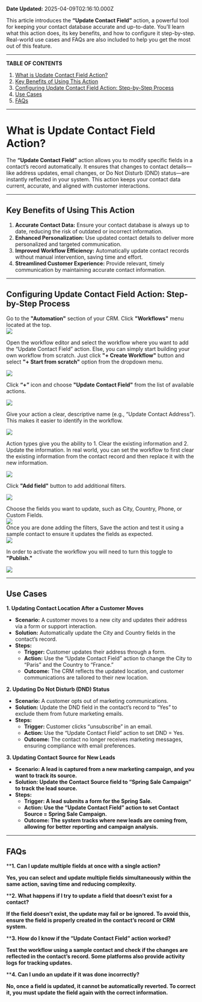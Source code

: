 **Date Updated:** 2025-04-09T02:16:10.000Z

This article introduces the **“Update Contact Field”** action, a powerful tool for keeping your contact database accurate and up-to-date. You’ll learn what this action does, its key benefits, and how to configure it step-by-step. Real-world use cases and FAQs are also included to help you get the most out of this feature.

---

**TABLE OF CONTENTS**

1. [What is Update Contact Field Action?](#What-is-Updating-Contact-Field-Action?)
2. [Key Benefits of Using This Action](#Key-Benefits-of-Using-This-Action)
3. [Configuring Update Contact Field Action: Step-by-Step Process](#Configuring-Update-Contact-Field-Action%3A-Step-by-Step-Process-for-Using)
4. [Use Cases](#Use-Cases)
5. [FAQs](#FAQs)

---

# **What is Update Contact Field Action?**

  
The **“Update Contact Field”** action allows you to modify specific fields in a contact’s record automatically. It ensures that changes to contact details—like address updates, email changes, or Do Not Disturb (DND) status—are instantly reflected in your system. This action keeps your contact data current, accurate, and aligned with customer interactions.

---

## **Key Benefits of Using This Action**

  
1. **Accurate Contact Data:** Ensure your contact database is always up to date, reducing the risk of outdated or incorrect information.
2. **Enhanced Personalization:** Use updated contact details to deliver more personalized and targeted communication.
3. **Improved Workflow Efficiency:** Automatically update contact records without manual intervention, saving time and effort.
4. **Streamlined Customer Experience:** Provide relevant, timely communication by maintaining accurate contact information.

---

## **Configuring Update Contact Field Action: Step-by-Step Process**

  
Go to the **"Automation"** section of your CRM. Click **"Workflows"** menu located at the top.  
![](https://s3.amazonaws.com/cdn.freshdesk.com/data/helpdesk/attachments/production/155038202189/original/yBmOc0UE7LlMJuFPwspRPSRxnznpty2Erg.png?1733994774)

  
Open the workflow editor and select the workflow where you want to add the “Update Contact Field” action. Else, you can simply start building your own workflow from scratch. Just click **"+ Create Workflow"** button and select **"+ Start from scratch"** option from the dropdown menu.

![](https://s3.amazonaws.com/cdn.freshdesk.com/data/helpdesk/attachments/production/155038202228/original/Ynsn0vA1vlsO2t5dPicDrR7WQwHTPr2CiQ.png?1733994813)

  
Click **“+”** icon and choose **"Update Contact Field"** from the list of available actions.

![](https://s3.amazonaws.com/cdn.freshdesk.com/data/helpdesk/attachments/production/155038222515/original/OC089a5ZRBwnfvMciICewJWGcYylqc9x5g.png?1734007769)

  
Give your action a clear, descriptive name (e.g., “Update Contact Address”). This makes it easier to identify in the workflow.

![](https://s3.amazonaws.com/cdn.freshdesk.com/data/helpdesk/attachments/production/155038224174/original/BbSBZ3BEifxBP3I1f6lAv-IKwU_ns-fwXw.png?1734008745)

  
Action types give you the ability to 1\. Clear the existing information and 2\. Update the information. In real world, you can set the workflow to first clear the existing information from the contact record and then replace it with the new information.

![](https://s3.amazonaws.com/cdn.freshdesk.com/data/helpdesk/attachments/production/155038224330/original/et1pi77XvigbbIxBJubSMJwe8PhTzdpLiQ.png?1734008828)

  
Click **"Add field"** button to add additional filters.

![](https://s3.amazonaws.com/cdn.freshdesk.com/data/helpdesk/attachments/production/155038224220/original/KgJcvLBHb5uIsHv9mk0C3e08IY2MS8mL9g.png?1734008758)  

Choose the fields you want to update, such as City, Country, Phone, or Custom Fields.  
![](https://s3.amazonaws.com/cdn.freshdesk.com/data/helpdesk/attachments/production/155038224236/original/d-Lz95CZuPiJSoo13ndNWTIpFDb7eHO6tQ.png?1734008768)  
Once you are done adding the filters, Save the action and test it using a sample contact to ensure it updates the fields as expected.  
![](https://s3.amazonaws.com/cdn.freshdesk.com/data/helpdesk/attachments/production/155038221925/original/Fp0mLL8K0bifgIJ1XvPs4JORlJxdOcNZVQ.jpeg?1734007354)

  
In order to activate the workflow you will need to turn this toggle to **"Publish."**

![](https://s3.amazonaws.com/cdn.freshdesk.com/data/helpdesk/attachments/production/155038221952/original/kPcUBJ882lYdyBz1jRnP9M22AhrroZLI8Q.jpeg?1734007369)

---

## **Use Cases**

  
**1\. Updating Contact Location After a Customer Moves**  
  
* **Scenario:** A customer moves to a new city and updates their address via a form or support interaction.
* **Solution:** Automatically update the City and Country fields in the contact’s record.
* **Steps:**  
   * **Trigger:** Customer updates their address through a form.  
   * **Action:** Use the “Update Contact Field” action to change the City to “Paris” and the Country to “France.”  
   * **Outcome:** The CRM reflects the updated location, and customer communications are tailored to their new location.
  
  
**2\. Updating Do Not Disturb (DND) Status**  
  
* **Scenario:** A customer opts out of marketing communications.
* **Solution:** Update the DND field in the contact’s record to “Yes” to exclude them from future marketing emails.
* **Steps:**  
   * **Trigger:** Customer clicks “unsubscribe” in an email.  
   * **Action:** Use the “Update Contact Field” action to set DND = Yes.  
   * **Outcome:** The contact no longer receives marketing messages, ensuring compliance with email preferences.

**3\. Updating Contact Source for New Leads** 
  
* **Scenario: A lead is captured from a new marketing campaign, and you want to track its source.**
* **Solution: Update the Contact Source field to “Spring Sale Campaign” to track the lead source.**
* **Steps:**  
   * **Trigger: A lead submits a form for the Spring Sale.**  
   * **Action: Use the “Update Contact Field” action to set Contact Source = Spring Sale Campaign.**  
   * **Outcome: The system tracks where new leads are coming from, allowing for better reporting and campaign analysis.**

---

## **FAQs**

****1\. Can I update multiple fields at once with a single action?**

**Yes, you can select and update multiple fields simultaneously within the same action, saving time and reducing complexity.** 
  
****2\. What happens if I try to update a field that doesn’t exist for a contact?**

**If the field doesn’t exist, the update may fail or be ignored. To avoid this, ensure the field is properly created in the contact’s record or CRM system.** 

****3\. How do I know if the “Update Contact Field” action worked?**

**Test the workflow using a sample contact and check if the changes are reflected in the contact’s record. Some platforms also provide activity logs for tracking updates.** 
  
****4\. Can I undo an update if it was done incorrectly?**

**No, once a field is updated, it cannot be automatically reverted. To correct it, you must update the field again with the correct information.**

  